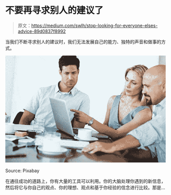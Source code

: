 # 不要再寻求别人的建议了

> 原文：<https://medium.com/swlh/stop-looking-for-everyone-elses-advice-89d0837f8992>

当我们不断寻求别人的建议时，我们无法发展自己的能力、独特的声音和做事的方式。

![](img/69c6aff922058c5821df02fe3e3686bb.png)

Source: Pixabay

在通往成功的道路上，你有大量的工具可以利用。你的大脑处理你遇到的新信息，然后将它与你自己的观点、你的理想、观点和基于你经验的信念进行比较。那是…